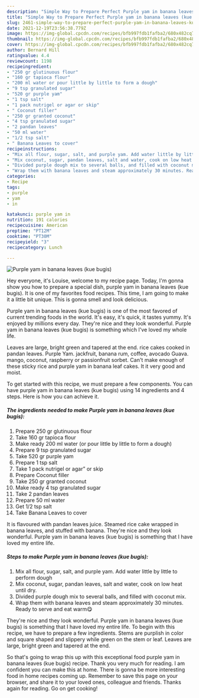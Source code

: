 ```yaml
---
description: "Simple Way to Prepare Perfect Purple yam in banana leaves (kue bugis)"
title: "Simple Way to Prepare Perfect Purple yam in banana leaves (kue bugis)"
slug: 2461-simple-way-to-prepare-perfect-purple-yam-in-banana-leaves-kue-bugis
date: 2021-12-19T23:56:38.779Z
image: https://img-global.cpcdn.com/recipes/bfb997fdb1fafba2/680x482cq70/purple-yam-in-banana-leaves-kue-bugis-recipe-main-photo.jpg
thumbnail: https://img-global.cpcdn.com/recipes/bfb997fdb1fafba2/680x482cq70/purple-yam-in-banana-leaves-kue-bugis-recipe-main-photo.jpg
cover: https://img-global.cpcdn.com/recipes/bfb997fdb1fafba2/680x482cq70/purple-yam-in-banana-leaves-kue-bugis-recipe-main-photo.jpg
author: Bernard Hill
ratingvalue: 4.4
reviewcount: 1198
recipeingredient:
- "250 gr glutinuous flour"
- "160 gr tapioca flour"
- "200 ml water or pour little by little to form a dough"
- "9 tsp granulated sugar"
- "520 gr purple yam"
- "1 tsp salt"
- "1 pack nutrigel or agar or skip"
- " Coconut filler"
- "250 gr granted coconut"
- "4 tsp granulated sugar"
- "2 pandan leaves"
- "50 ml water"
- "1/2 tsp salt"
- " Banana Leaves to cover"
recipeinstructions:
- "Mix all flour, sugar, salt, and purple yam. Add water little by little to perform dough"
- "Mix coconut, sugar, pandan leaves, salt and water, cook on low heat until dry."
- "Divided purple dough mix to several balls, and filled with coconut mix."
- "Wrap them with banana leaves and steam approximately 30 minutes. Ready to serve and eat warm😋"
categories:
- Recipe
tags:
- purple
- yam
- in

katakunci: purple yam in 
nutrition: 191 calories
recipecuisine: American
preptime: "PT12M"
cooktime: "PT30M"
recipeyield: "3"
recipecategory: Lunch

---
```



![Purple yam in banana leaves (kue bugis)](https://img-global.cpcdn.com/recipes/bfb997fdb1fafba2/680x482cq70/purple-yam-in-banana-leaves-kue-bugis-recipe-main-photo.jpg)

Hey everyone, it's Louise, welcome to my recipe page. Today, I'm gonna show you how to prepare a special dish, purple yam in banana leaves (kue bugis). It is one of my favorites food recipes. This time, I am going to make it a little bit unique. This is gonna smell and look delicious.

Purple yam in banana leaves (kue bugis) is one of the most favored of current trending foods in the world. It's easy, it's quick, it tastes yummy. It's enjoyed by millions every day. They're nice and they look wonderful. Purple yam in banana leaves (kue bugis) is something which I've loved my whole life.

Leaves are large, bright green and tapered at the end. rice cakes cooked in pandan leaves. Purple Yam. jackfruit, banana rum, coffee, avocado Guava. mango, coconut, raspberry or passionfruit sorbet. Can&#39;t make enough of these sticky rice and purple yam in banana leaf cakes. It it very good and moist.


To get started with this recipe, we must prepare a few components. You can have purple yam in banana leaves (kue bugis) using 14 ingredients and 4 steps. Here is how you can achieve it.

<!--inarticleads1-->

##### The ingredients needed to make Purple yam in banana leaves (kue bugis):

1. Prepare 250 gr glutinuous flour
1. Take 160 gr tapioca flour
1. Make ready 200 ml water (or pour little by little to form a dough)
1. Prepare 9 tsp granulated sugar
1. Take 520 gr purple yam
1. Prepare 1 tsp salt
1. Take 1 pack nutrigel or agar” or skip
1. Prepare  Coconut filler
1. Take 250 gr granted coconut
1. Make ready 4 tsp granulated sugar
1. Take 2 pandan leaves
1. Prepare 50 ml water
1. Get 1/2 tsp salt
1. Take  Banana Leaves to cover


It is flavoured with pandan leaves juice. Steamed rice cake wrapped in banana leaves, and stuffed with banana. They&#39;re nice and they look wonderful. Purple yam in banana leaves (kue bugis) is something that I have loved my entire life. 

<!--inarticleads2-->

##### Steps to make Purple yam in banana leaves (kue bugis):

1. Mix all flour, sugar, salt, and purple yam. Add water little by little to perform dough
1. Mix coconut, sugar, pandan leaves, salt and water, cook on low heat until dry.
1. Divided purple dough mix to several balls, and filled with coconut mix.
1. Wrap them with banana leaves and steam approximately 30 minutes. Ready to serve and eat warm😋


They&#39;re nice and they look wonderful. Purple yam in banana leaves (kue bugis) is something that I have loved my entire life. To begin with this recipe, we have to prepare a few ingredients. Stems are purplish in color and square shaped and slippery while green on the stem or leaf. Leaves are large, bright green and tapered at the end. 

So that's going to wrap this up with this exceptional food purple yam in banana leaves (kue bugis) recipe. Thank you very much for reading. I am confident you can make this at home. There is gonna be more interesting food in home recipes coming up. Remember to save this page on your browser, and share it to your loved ones, colleague and friends. Thanks again for reading. Go on get cooking!
